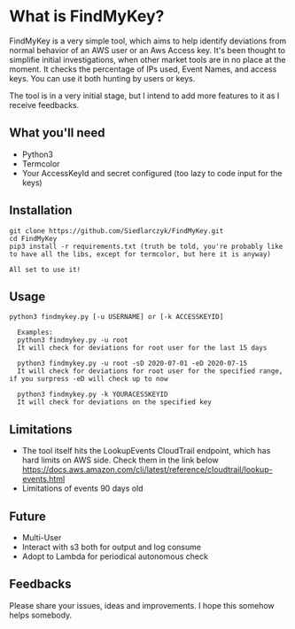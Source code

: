 # What is FindMyKey?

FindMyKey is a very simple tool, which aims to help identify deviations from normal behavior of an AWS user or an Aws Access key.
It's been thought to simplifie initial investigations, when other market tools are in no place at the moment.
It checks the percentage of IPs used, Event Names, and access keys.
You can use it both hunting by users or keys.

The tool is in a very initial stage, but I intend to add more features to it as I receive feedbacks.

## What you'll need

- Python3
- Termcolor
- Your AccessKeyId and secret configured (too lazy to code input for the keys)

## Installation

```
git clone https://github.com/Siedlarczyk/FindMyKey.git
cd FindMyKey
pip3 install -r requirements.txt (truth be told, you're probably like to have all the libs, except for termcolor, but here it is anyway)

All set to use it!
```

## Usage

```
python3 findmykey.py [-u USERNAME] or [-k ACCESSKEYID]

  Examples:
  python3 findmykey.py -u root
  It will check for deviations for root user for the last 15 days

  python3 findmykey.py -u root -sD 2020-07-01 -eD 2020-07-15
  It will check for deviations for root user for the specified range, if you surpress -eD will check up to now

  python3 findmykey.py -k YOURACESSKEYID
  It will check for deviations on the specified key
```

## Limitations

- The tool itself hits the LookupEvents CloudTrail endpoint, which has hard limits on AWS side. Check them in the link below
  https://docs.aws.amazon.com/cli/latest/reference/cloudtrail/lookup-events.html
- Limitations of events 90 days old

## Future

- Multi-User
- Interact with s3 both for output and log consume
- Adopt to Lambda for periodical autonomous check

## Feedbacks

Please share your issues, ideas and improvements. I hope this somehow helps somebody.
